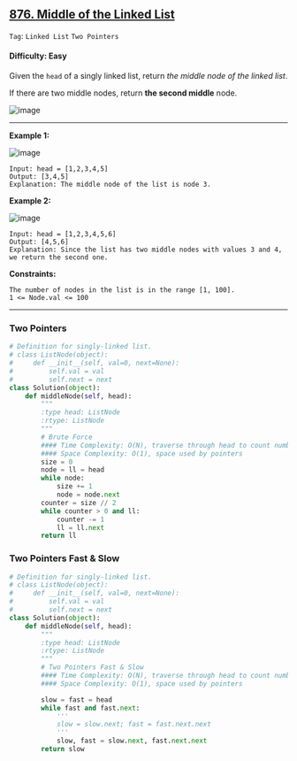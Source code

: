 ## [876. Middle of the Linked List](https://leetcode.com/problems/middle-of-the-linked-list)

```Tag```: ```Linked List``` ```Two Pointers```

#### Difficulty: Easy

Given the ```head``` of a singly linked list, return _the middle node of the linked list_.

If there are two middle nodes, return __the second middle__ node.

![image](https://github.com/quananhle/Python/assets/35042430/cb12ca79-9b0f-42e9-9b56-9cd30eba0a84)

---

__Example 1:__

![image](https://assets.leetcode.com/uploads/2021/07/23/lc-midlist1.jpg)

```
Input: head = [1,2,3,4,5]
Output: [3,4,5]
Explanation: The middle node of the list is node 3.
```

__Example 2:__

![image](https://assets.leetcode.com/uploads/2021/07/23/lc-midlist2.jpg)

```
Input: head = [1,2,3,4,5,6]
Output: [4,5,6]
Explanation: Since the list has two middle nodes with values 3 and 4, we return the second one.
```

__Constraints:__

```
The number of nodes in the list is in the range [1, 100].
1 <= Node.val <= 100
```

---

### Two Pointers

```Python
# Definition for singly-linked list.
# class ListNode(object):
#     def __init__(self, val=0, next=None):
#         self.val = val
#         self.next = next
class Solution(object):
    def middleNode(self, head):
        """
        :type head: ListNode
        :rtype: ListNode
        """
        # Brute Force
        #### Time Complexity: O(N), traverse through head to count number of nodes
        #### Space Complexity: O(1), space used by pointers
        size = 0
        node = ll = head
        while node:
            size += 1
            node = node.next
        counter = size // 2
        while counter > 0 and ll:
            counter -= 1
            ll = ll.next
        return ll
```

### Two Pointers Fast & Slow

```Python
# Definition for singly-linked list.
# class ListNode(object):
#     def __init__(self, val=0, next=None):
#         self.val = val
#         self.next = next
class Solution(object):
    def middleNode(self, head):
        """
        :type head: ListNode
        :rtype: ListNode
        """
        # Two Pointers Fast & Slow
        #### Time Complexity: O(N), traverse through head to count number of nodes
        #### Space Complexity: O(1), space used by pointers

        slow = fast = head
        while fast and fast.next:
            '''
            slow = slow.next; fast = fast.next.next
            '''
            slow, fast = slow.next, fast.next.next
        return slow
```
